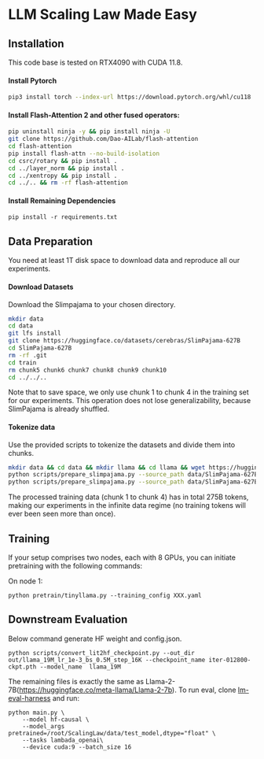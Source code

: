 # LLM Scaling Law Made Easy

## Installation
This code base is tested on RTX4090 with CUDA 11.8.
#### Install Pytorch
```bash
pip3 install torch --index-url https://download.pytorch.org/whl/cu118
```

#### Install Flash-Attention 2 and other fused operators:
```bash
pip uninstall ninja -y && pip install ninja -U
git clone https://github.com/Dao-AILab/flash-attention
cd flash-attention
pip install flash-attn --no-build-isolation
cd csrc/rotary && pip install .
cd ../layer_norm && pip install .
cd ../xentropy && pip install .
cd ../.. && rm -rf flash-attention
```
#### Install Remaining Dependencies
```
pip install -r requirements.txt 
```

## Data Preparation
You need at least 1T disk space to download data and reproduce all our experiments.
#### Download Datasets
Download the Slimpajama to your chosen directory. 
```bash
mkdir data
cd data
git lfs install
git clone https://huggingface.co/datasets/cerebras/SlimPajama-627B
cd SlimPajama-627B
rm -rf .git
cd train
rm chunk5 chunk6 chunk7 chunk8 chunk9 chunk10
cd ../../..
```
Note that to save space, we only use chunk 1 to chunk 4 in the training set for our experiments. This operation does not lose generalizability, because SlimPajama is already shuffled.
#### Tokenize data

Use the provided scripts to tokenize the datasets and divide them into chunks.
```bash
mkdir data && cd data && mkdir llama && cd llama && wget https://huggingface.co/TinyLlama/TinyLlama-1.1B-intermediate-step-480k-1T/blob/main/tokenizer.model && cd ../..
python scripts/prepare_slimpajama.py --source_path data/SlimPajama-627B --tokenizer_path data/llama  --destination_path data/SP_tokenized --split train --percentage 1.0
python scripts/prepare_slimpajama.py --source_path data/SlimPajama-627B --tokenizer_path data/llama  --destination_path data/SP_tokenized --split validation --percentage 1.0
```
The processed training data (chunk 1 to chunk 4) has in total 275B tokens, making our experiments in the infinite data regime (no training tokens will ever been seen more than once). 

## Training
If your setup comprises two nodes, each with 8 GPUs, you can initiate pretraining with the following commands:

On node 1:
```
python pretrain/tinyllama.py --training_config XXX.yaml
```

## Downstream Evaluation
Below command generate HF weight and config.json.
```
python scripts/convert_lit2hf_checkpoint.py --out_dir out/llama_19M_lr_1e-3_bs_0.5M_step_16K --checkpoint_name iter-012800-ckpt.pth --model_name  llama_19M
```
The remaining files is exactly the same as Llama-2-7B(https://huggingface.co/meta-llama/Llama-2-7b).
To run eval, clone [lm-eval-harness](https://github.com/EleutherAI/lm-evaluation-harness) and run:
```
python main.py \
    --model hf-causal \
    --model_args pretrained=/root/ScalingLaw/data/test_model,dtype="float" \
    --tasks lambada_openai\
    --device cuda:9 --batch_size 16
```